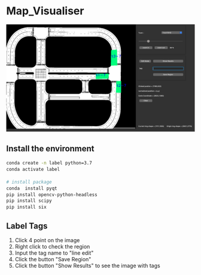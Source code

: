 # Map_Visualiser

![Demo](images/Demo.png)

## Install the environment

```bash
conda create -n label python=3.7
conda activate label

# install package
conda  install pyqt
pip install opencv-python-headless
pip install scipy
pip install six
```
## Label Tags
1. Click 4 point on the image 
2. Right click to check the region
3. Input the tag name to "line edit"
4. Click the button "Save Region"
5. Click the button "Show Results" to see the image with tags
